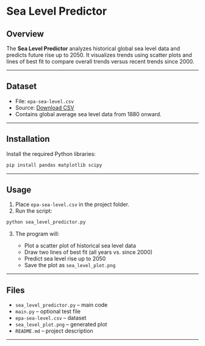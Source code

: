 # Sea Level Predictor

## Overview

The **Sea Level Predictor** analyzes historical global sea level data and predicts future rise up to 2050. It visualizes trends using scatter plots and lines of best fit to compare overall trends versus recent trends since 2000.

---

## Dataset

* File: `epa-sea-level.csv`
* Source: [Download CSV](https://raw.githubusercontent.com/freeCodeCamp/boilerplate-sea-level-predictor/main/epa-sea-level.csv)
* Contains global average sea level data from 1880 onward.

---

## Installation

Install the required Python libraries:

```bash
pip install pandas matplotlib scipy
```

---

## Usage

1. Place `epa-sea-level.csv` in the project folder.
2. Run the script:

```bash
python sea_level_predictor.py
```

3. The program will:

   * Plot a scatter plot of historical sea level data
   * Draw two lines of best fit (all years vs. since 2000)
   * Predict sea level rise up to 2050
   * Save the plot as `sea_level_plot.png`

---

## Files

* `sea_level_predictor.py` – main code
* `main.py` – optional test file
* `epa-sea-level.csv` – dataset
* `sea_level_plot.png` – generated plot
* `README.md` – project description

---



